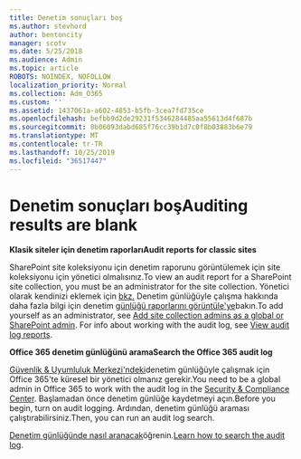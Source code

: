 ```yaml
---
title: Denetim sonuçları boş
ms.author: stevhord
author: bentoncity
manager: scotv
ms.date: 5/25/2018
ms.audience: Admin
ms.topic: article
ROBOTS: NOINDEX, NOFOLLOW
localization_priority: Normal
ms.collection: Adm_O365
ms.custom: ''
ms.assetid: 1437061a-a602-4853-b5fb-3cea7fd735ce
ms.openlocfilehash: befbb9d2de29231f5346284485aa55613d4f687b
ms.sourcegitcommit: 0b06093dabd685f76cc39b1d7c0f8b03883b6e79
ms.translationtype: MT
ms.contentlocale: tr-TR
ms.lasthandoff: 10/25/2019
ms.locfileid: "36517447"
---
```

# <a name="auditing-results-are-blank"></a><span data-ttu-id="64046-102">Denetim sonuçları boş</span><span class="sxs-lookup"><span data-stu-id="64046-102">Auditing results are blank</span></span>

 <span data-ttu-id="64046-103">**Klasik siteler için denetim raporları**</span><span class="sxs-lookup"><span data-stu-id="64046-103">**Audit reports for classic sites**</span></span>
  
<span data-ttu-id="64046-104">SharePoint site koleksiyonu için denetim raporunu görüntülemek için site koleksiyonu için yönetici olmalısınız.</span><span class="sxs-lookup"><span data-stu-id="64046-104">To view an audit report for a SharePoint site collection, you must be an administrator for the site collection.</span></span> <span data-ttu-id="64046-105">Yönetici olarak kendinizi eklemek için [bkz.](https://go.microsoft.com/fwlink/?linkid=869390) Denetim günlüğüyle çalışma hakkında daha fazla bilgi için denetim [günlüğü raporlarını görüntüle'ye](https://go.microsoft.com/fwlink/?linkid=395237)bakın.</span><span class="sxs-lookup"><span data-stu-id="64046-105">To add yourself as an administrator, see [Add site collection admins as a global or SharePoint admin](https://go.microsoft.com/fwlink/?linkid=869390). For info about working with the audit log, see [View audit log reports](https://go.microsoft.com/fwlink/?linkid=395237).</span></span> 
  
 <span data-ttu-id="64046-106">**Office 365 denetim günlüğünü arama**</span><span class="sxs-lookup"><span data-stu-id="64046-106">**Search the Office 365 audit log**</span></span>
  
<span data-ttu-id="64046-107">[Güvenlik &amp; Uyumluluk Merkezi'ndeki](https://protection.office.com)denetim günlüğüyle çalışmak için Office 365'te küresel bir yönetici olmanız gerekir.</span><span class="sxs-lookup"><span data-stu-id="64046-107">You need to be a global admin in Office 365 to work with the audit log in the [Security &amp; Compliance Center](https://protection.office.com).</span></span> <span data-ttu-id="64046-108">Başlamadan önce denetim günlüğe kaydetmeyi açın.</span><span class="sxs-lookup"><span data-stu-id="64046-108">Before you begin, turn on audit logging.</span></span> <span data-ttu-id="64046-109">Ardından, denetim günlüğü araması çalıştırabilirsiniz.</span><span class="sxs-lookup"><span data-stu-id="64046-109">Then, you can run an audit log search.</span></span> 
  
<span data-ttu-id="64046-110">[Denetim günlüğünde nasıl aranacak](https://go.microsoft.com/fwlink/?linkid=708432)öğrenin.</span><span class="sxs-lookup"><span data-stu-id="64046-110">[Learn how to search the audit log](https://go.microsoft.com/fwlink/?linkid=708432).</span></span>
  

